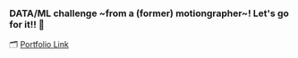 ### DATA/ML challenge ~from a (former) motiongrapher~! Let's go for it!! 🚀
🗂️ [Portfolio Link](https://drive.google.com/file/d/1G5nyzWL44u52JF2_AH9QmLF499BlvDsI/view?usp=drive_link)
